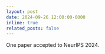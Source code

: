 ```yaml
---
layout: post
date: 2024-09-26 12:00:00-0000
inline: true
related_posts: false
---
```


One paper accepted to NeurIPS 2024.
